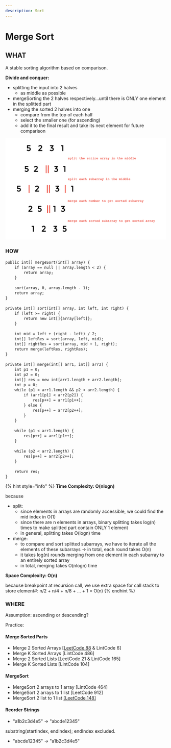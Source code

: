 ```yaml
---
description: Sort
---
```


# Merge Sort

## WHAT

A stable sorting algorithm based on comparison.

**Divide and conquer:**

* splitting the input into 2 halves 
  * as middle as possible
* mergeSorting the 2 halves respectively...until there is ONLY one element in the splitted part
* merging the sorted 2 halves into one 
  * compare from the top of each half
  * select the smaller one \(for ascending\) 
  * add it to the final result and take its next element for future comparison

![Illustration - Merge Sort](../.gitbook/assets/screen-shot-2020-02-11-at-10.07.24-pm.png)

### HOW

```text
public int[] mergeSort(int[] array) {
    if (array == null || array.length < 2) {
        return array;
    }
    
    sort(array, 0, array.length - 1);
    return array;
}

private int[] sort(int[] array, int left, int right) {
    if (left >= right) {
        return new int[]{array[left]};
    }
    
    int mid = left + (right - left) / 2;
    int[] leftRes = sort(array, left, mid);
    int[] rightRes = sort(array, mid + 1, right);
    return merge(leftRes, rightRes);
}

private int[] merge(int[] arr1, int[] arr2) {
    int p1 = 0;
    int p2 = 0;
    int[] res = new int[arr1.length + arr2.length];
    int p = 0;
    while (p1 < arr1.length && p2 < arr2.length) {
        if (arr1[p1] < arr2[p2]) {
            res[p++] = arr1[p1++];
        } else {
            res[p++] = arr2[p2++];
        }
    }
    
    while (p1 < arr1.length) {
        res[p++] = arr1[p1++];
    }
    
    while (p2 < arr2.length) {
        res[p++] = arr2[p2++];
    }
    
    return res;
}
```

{% hint style="info" %}
**Time Complexity: O\(nlogn\)**

because

* split: 
  * since elements in arrays are randomly accessible, we could find the mid index in O\(1\) 
  * since there are n elements in arrays, binary splitting takes log\(n\) times to make splitted part contain ONLY 1 element 
  * in general, splitting takes O\(logn\) time
* merge:
  * to compare and sort splitted subarrays, we have to iterate all the elements of these subarrays -&gt; in total, each round takes O\(n\)
  * it takes log\(n\) rounds merging from one element in each subarray to an entirely sorted array
  * in total, merging takes O\(nlogn\) time

**Space Complexity: O\(n\)**

because breakpoint at recursion call, we use extra space for call stack to store element\#: n/2 + n/4 + n/8 + ... + 1 = O\(n\)
{% endhint %}

### WHERE

Assumption: ascending or descending?

Practice:

#### Merge Sorted Parts

* Merge 2 Sorted Arrays \[[LeetCode 88](https://app.gitbook.com/@alittlebit/s/algorithm-problems-and-how-to-solve-them/array/88.-merge-sorted-array) & LintCode 6\]
* Merge K Sorted Arrays \[LintCode 486\]
* Merge 2 Sorted Lists \[LeetCode 21 & LintCode 165\]
* Merge K Sorted Lists \[LintCode 104\]

#### MergeSort 

* MergeSort 2 arrays to 1 array \[LintCode 464\]
* MergeSort 2 arrays to 1 list \[LeetCode 912\]
* MergeSort 2 list to 1 list [\[LeetCode 148\]](https://app.gitbook.com/@alittlebit/s/algorithm-problems-and-how-to-solve-them/list/148.-sort-list)

#### Reorder Strings

* "a1b2c3d4e5" -&gt; "abcde12345"

substring\(startIndex, endIndex\); endIndex excluded.

*  "abcde12345" -&gt; "a1b2c3d4e5"



## 





